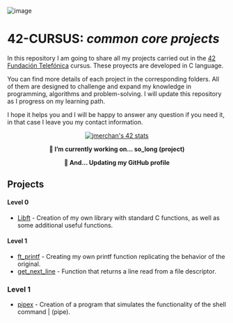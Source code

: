 ![image](https://user-images.githubusercontent.com/121127625/225287299-03e4439a-0d20-4fac-9673-e7802da8e165.png)

# 42-CURSUS: *common core projects*

In this repository I am going to share all my projects carried out in the [42 Fundación Telefónica](https://www.fundaciontelefonica.com/empleabilidad/campus-42/) cursus.
These proyects are developed in C language.

You can find more details of each project in the corresponding folders. All of them are designed to challenge and expand my knowledge in programming, algorithms and problem-solving. I will update this repository as I progress on my learning path.


I hope it helps you and I will be happy to answer any question if you need it, in that case I leave you my contact information.

<p align="center">
    <a href="https://github.com/oakoudad/badge42">
      <img src="https://badge.mediaplus.ma/colorfulwaves/jmerchan?1337Badge=off&UM6P=off" alt="jmerchan's 42 stats" />
    </a>
</p>

<p align="center">
    <b>
        🔭 I’m currently working on... so_long (project)
     </b>   
</p>
<p align="center">
    <b>
        🏃 And... Updating my GitHub profile 
</b>   
</p>

## Projects

#### Level 0
* [Libft](https://github.com/hecikmc/libft-42cursus/tree/9df714536dec165a948e79903481f226e1510e56) - Creation of my own library with standard C functions, as well as some additional useful functions.

#### Level 1
* [ft_printf](https://github.com/hecikmc/ft_printf-42cursus) - Creating my own printf function replicating the behavior of the original.
* [get_next_line](https://github.com/hecikmc/get_next_line-42cursus/tree/cad7fbb3156e21f87c18a54a080ba28a3c6e6458) - Function that returns a line read from a file descriptor.

### Level 1
* [pipex](https://github.com/hecikmc/pipex-42cursus) - Creation of a program that simulates the functionality of the shell command | (pipe).
